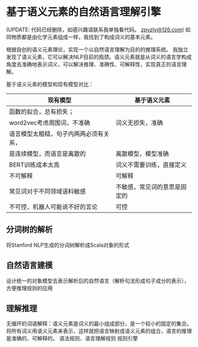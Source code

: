 # 基于语义元素的自然语言理解引擎
(UPDATE: 代码已经删除，如感兴趣请联系我单独看代码。 zpyzly@126.com)
如同物质都是由化学元素组成一样，我找到了构成词义的基本元素。

根据自创的语义元素理论，实现一个以自然语言理解为目的的推理系统。
我独立发现了语义元素，它可以解决NLP目前的瓶颈。语义元素就是从词义的语言学构成角度去准确地表示词义，可以解决推理、准确性、可解释性，实现真正的语言理解。

基于语义元素的模型和现有模型对比：

|现有模型	|基于语义元素|
|  ----  | ----  |
|函数的拟合，总有损失；
word2vec考虑周围词，不准确	|词义无损失，准确|
|语言模型太粗糙，句子内两两必须有关系，
是连续模型，而语言是离散的	|离散模型，模型准确|
|BERT训练成本太高|词义不需要训练，直接定义|
|不可解释	|可解释|
|常见词对于不同领域语料敏感	|不敏感，常见词的意思是固定的|
|不可控，机器人可能说不好的言论	|可控|

## 分词树的解析
将Stanford NLP生成的分词树解析成Scala对象的形式

## 自然语言建模
设计统一的对象模型去表示解析后的自然语言（解析句法形成句子成分的表示），方便推理规则的应用

## 理解推理
无循环的词语解释：语义元素是词义的最小组成部分，是一个较小的固定的集合。将所有词义用语义元素来表示，这样就把语言映射成语义元素的组合，语言的推理是准确的、可解释的。
语法规则、语言理解规则
规则引擎